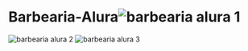 # Barbearia-Alura![barbearia alura 1](https://user-images.githubusercontent.com/103015143/173834155-83ce7158-33ee-4cab-b99d-77af1ebbfadf.jpg)
![barbearia alura 2](https://user-images.githubusercontent.com/103015143/173834162-eee63f0c-0740-46cf-a947-1da9025883f6.jpg)
![barbearia alura 3](https://user-images.githubusercontent.com/103015143/173834164-a4e70e88-33a2-4c4a-982e-ae4219024d7c.jpg)
